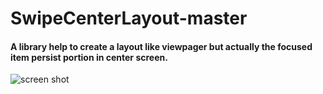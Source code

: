 # SwipeCenterLayout-master
#### A library help to create a layout like viewpager but actually the focused item persist portion in center screen.
![screen shot](https://github.com/PeoceWang/SwipeCenterLayout-master/blob/master/screen_shot.gif?raw=true)
